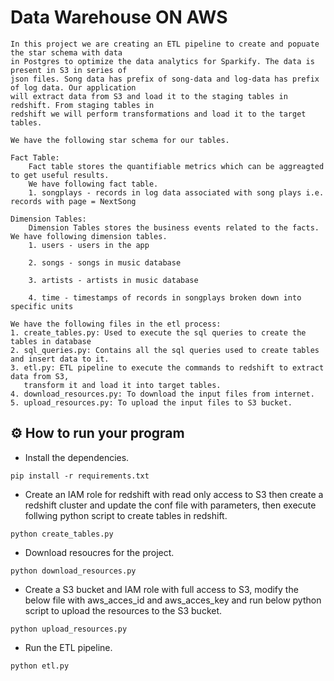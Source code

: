 # Data Warehouse ON AWS
```
In this project we are creating an ETL pipeline to create and popuate the star schema with data
in Postgres to optimize the data analytics for Sparkify. The data is present in S3 in series of
json files. Song data has prefix of song-data and log-data has prefix of log data. Our application
will extract data from S3 and load it to the staging tables in redshift. From staging tables in
redshift we will perform transformations and load it to the target tables.

We have the following star schema for our tables.

Fact Table:
    Fact table stores the quantifiable metrics which can be aggreagted to get useful results.
    We have following fact table.
    1. songplays - records in log data associated with song plays i.e. records with page = NextSong

Dimension Tables:
    Dimension Tables stores the business events related to the facts. We have following dimension tables.
    1. users - users in the app
    
    2. songs - songs in music database

    3. artists - artists in music database

    4. time - timestamps of records in songplays broken down into specific units

We have the following files in the etl process:
1. create_tables.py: Used to execute the sql queries to create the tables in database
2. sql_queries.py: Contains all the sql queries used to create tables and insert data to it.
3. etl.py: ETL pipeline to execute the commands to redshift to extract data from S3, 
   transform it and load it into target tables.
4. download_resources.py: To download the input files from internet.
5. upload_resources.py: To upload the input files to S3 bucket.
```

## ⚙  How to run your program
* Install the dependencies. 
```
pip install -r requirements.txt
```
* Create an IAM role for redshift with read only access to S3 then create a redshift cluster and update the conf 
  file with parameters, then execute follwing python script to create tables in redshift.
```
python create_tables.py
```
* Download resoucres for the project.
```
python download_resources.py
```
* Create a S3 bucket and IAM role with full access to S3, modify the below file with aws_acces_id and aws_acces_key
  and run below python script to upload the resources to the S3 bucket.
```
python upload_resources.py
```
* Run the ETL pipeline.
```
python etl.py
```
